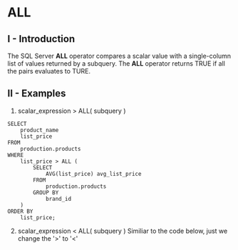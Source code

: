# ALL
## I - Introduction
The SQL Server __ALL__ operator compares a scalar value with a single-column list of values returned by a subquery.
The __ALL__ operator returns TRUE if all the pairs evaluates to TURE.

## II - Examples 
1. scalar_expression > ALL( subquery )
```
SELECT
    product_name
    list_price
FROM
    production.products
WHERE
    list_price > ALL (
        SELECT
            AVG(list_price) avg_list_price
        FROM
            production.products
        GROUP BY
            brand_id
    )
ORDER BY
    list_price;
```
2. scalar_expression < ALL( subquery )
Similiar to the code below, just we change the '>' to '<'


